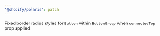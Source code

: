```yaml
---
'@shopify/polaris': patch
---
```


Fixed border radius styles for `Button` within `ButtonGroup` when `connectedTop` prop applied
